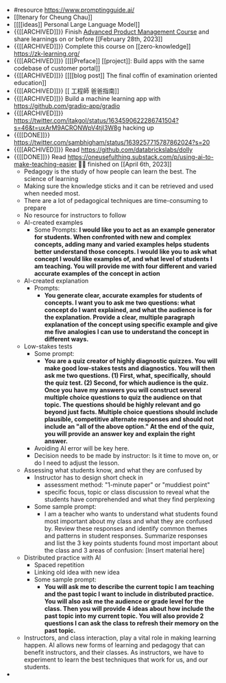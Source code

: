 - #resource https://www.promptingguide.ai/
- [[Itenary for Cheung Chau]]
- [[[[ideas]] Personal Large Language Model]]
- {{[[ARCHIVED]]}} Finish [Advanced Product Management Course](https://www.udemy.com/share/101YMA3@-cdBMZ_wVfh4IW-83oDuWsJdJvMm0xiB2C9E7dOysR3EQBMxXqTZxJc3mJcWndxY) and share learnings on or before [[February 28th, 2023]]
- {{[[ARCHIVED]]}}  Complete this course on [[zero-knowledge]] https://zk-learning.org/
- {{[[ARCHIVED]]}}  [[[[Preface]] [[project]]: Build apps with the same codebase of customer portal]]
- {{[[ARCHIVED]]}} [[[[blog post]] The final coffin of examination oriented education]]
- {{[[ARCHIVED]]}}  [[ 工程師 爸爸指南]]
- {{[[ARCHIVED]]}}  Build a machine learning app with https://github.com/gradio-app/gradio
- {{[[ARCHIVED]]}} https://twitter.com/itakgol/status/1634590622286741504?s=46&t=uxArM9ACRONWpV4tjI3W8g hacking up
-   {{[[DONE]]}}  https://twitter.com/sambhigham/status/1639257715787862024?s=20
- {{[[ARCHIVED]]}}  Read https://github.com/databrickslabs/dolly
- {{[[DONE]]}}  Read https://oneusefulthing.substack.com/p/using-ai-to-make-teaching-easier 👏🏼 finished on [[April 6th, 2023]]
    - Pedagogy is the study of how people can learn the best. The science of learning
    - Making sure the knowledge sticks and it can be retrieved and used when needed most.
    - There are a lot of pedagogical techniques are time-consuming to prepare
    - No resource for instructors to follow
    - AI-created examples
        - Some Prompts: __I would like you to act as an example generator for students. When confronted with new and complex concepts, adding many and varied examples helps students better understand those concepts. I would like you to ask what concept I would like examples of, and what level of students I am teaching. You will provide me with four different and varied accurate examples of the concept in action__
    - AI-created explanation
        - Prompts: 
            - __You generate clear, accurate examples for students of concepts. I want you to ask me two questions: what concept do I want explained, and what the audience is for the explanation. Provide a clear, multiple paragraph explanation of the concept using specific example and give me five analogies I can use to understand the concept in different ways.__
    - Low-stakes tests
        - Some prompt:
            - __You are a quiz creator of highly diagnostic quizzes. You will make good low-stakes tests and diagnostics. You will then ask me two questions. (1) First, what, specifically, should the quiz test. (2) Second, for which audience is the quiz. Once you have my answers you will construct several multiple choice questions to quiz the audience on that topic. The questions should be highly relevant and go beyond just facts. Multiple choice questions should include plausible, competitive alternate responses and should not include an "all of the above option." At the end of the quiz, you will provide an answer key and explain the right answer.__
        - Avoiding AI error will be key here.
        - Decision needs to be made by instructor: Is it time to move on, or do I need to adjust the lesson.
    - Assessing what students know, and what they are confused by
        - Instructor has to design short check in
            - assessment method: "1-minute paper" or "muddiest point"
            - specific focus, topic or class discussion to reveal what the students have comprehended and what they find perplexing
        - Some sample prompt:
            -  I am a teacher who wants to understand what students found most important about my class and what they are confused by. Review these responses and identify common themes and patterns in student responses. Summarize responses and list the 3 key points students found most important about the class and 3 areas of confusion: [Insert material here]
    - Distributed practice with AI
        - Spaced repetition
        - Linking old idea with new idea
        - Some sample prompt:
            - __You will ask me to describe the current topic I am teaching and the past topic I want to include in distributed practice. You will also ask me the audience or grade level for the class. Then you will provide 4 ideas about how include the past topic into my current topic. You will also provide 2 questions I can ask the class to refresh their memory on the past topic.__
    - Instructors, and class interaction, play a vital role in making learning happen. AI allows new forms of learning and pedagogy that can benefit instructors, and their classes. As instructors, we have to experiment to learn the best techniques that work for us, and our students.
- 
